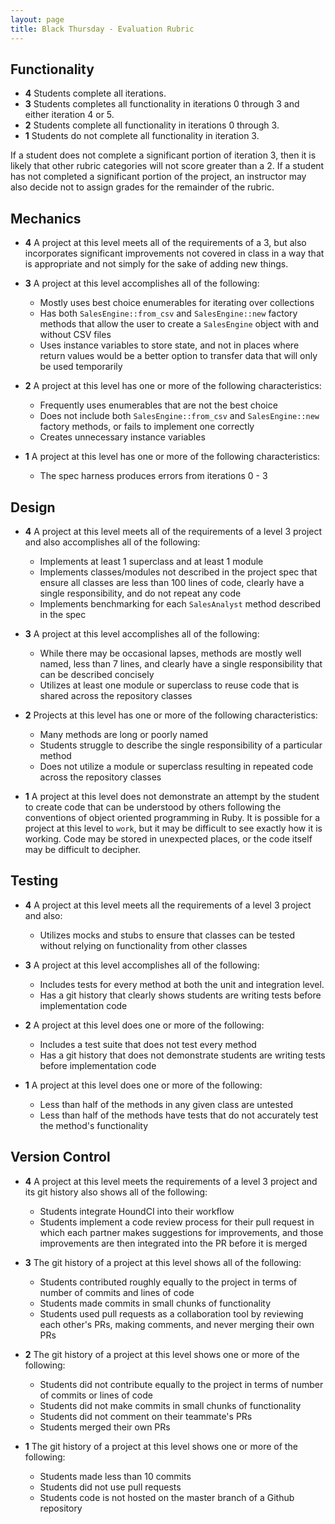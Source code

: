 ```yaml
---
layout: page
title: Black Thursday - Evaluation Rubric
---
```


## Functionality

* **4** Students complete all iterations.
* **3** Students completes all functionality in iterations 0 through 3 and either iteration 4 or 5.
* **2** Students complete all functionality in iterations 0 through 3.
* **1** Students do not complete all functionality in iteration 3.

If a student does not complete a significant portion of iteration 3, then it is likely that other rubric categories will not score greater than a 2. If a student has not completed a significant portion of the project, an instructor may also decide not to assign grades for the remainder of the rubric.

## Mechanics

* **4** A project at this level meets all of the requirements of a 3, but also incorporates significant improvements not covered in class in a way that is appropriate and not simply for the sake of adding new things.

* **3** A project at this level accomplishes all of the following:

    * Mostly uses best choice enumerables for iterating over collections
    * Has both `SalesEngine::from_csv` and `SalesEngine::new` factory methods that allow the user to create a `SalesEngine` object with and without CSV files
    * Uses instance variables to store state, and not in places where return values would be a better option to transfer data that will only be used temporarily

* **2** A project at this level has one or more of the following characteristics:

    * Frequently uses enumerables that are not the best choice
    * Does not include both `SalesEngine::from_csv` and `SalesEngine::new` factory methods, or fails to implement one correctly
    * Creates unnecessary instance variables

* **1** A project at this level has one or more of the following characteristics:

    * The spec harness produces errors from iterations 0 - 3

## Design

* **4** A project at this level meets all of the requirements of a level 3 project and also accomplishes all of the following:

    * Implements at least 1 superclass and at least 1 module
    * Implements classes/modules not described in the project spec that ensure all classes are less than 100 lines of code, clearly have a single responsibility, and do not repeat any code
    * Implements benchmarking for each `SalesAnalyst` method described in the spec

* **3** A project at this level accomplishes all of the following:

    * While there may be occasional lapses, methods are mostly well named, less than 7 lines, and clearly have a single responsibility that can be described concisely
    * Utilizes at least one module or superclass to reuse code that is shared across the repository classes

* **2** Projects at this level has one or more of the following characteristics:

    * Many methods are long or poorly named
    * Students struggle to describe the single responsibility of a particular method
    * Does not utilize a module or superclass resulting in repeated code across the repository classes

* **1** A project at this level does not demonstrate an attempt by the student to create code that can be understood by others following the conventions of object oriented programming in Ruby. It is possible for a project at this level to `work`, but it may be difficult to see exactly how it is working. Code may be stored in unexpected places, or the code itself may be difficult to decipher.

## Testing

* **4** A project at this level meets all the requirements of a level 3 project and also:

    * Utilizes mocks and stubs to ensure that classes can be tested without relying on functionality from other classes

* **3** A project at this level accomplishes all of the following:

    * Includes tests for every method at both the unit and integration level.
    * Has a git history that clearly shows students are writing tests before implementation code

* **2** A project at this level does one or more of the following:

    * Includes a test suite that does not test every method
    * Has a git history that does not demonstrate students are writing tests before implementation code

* **1** A project at this level does one or more of the following:

    * Less than half of the methods in any given class are untested
    * Less than half of the methods have tests that do not accurately test the method's functionality


## Version Control

* **4** A project at this level meets the requirements of a level 3 project and its git history also shows all of the following:

    * Students integrate HoundCI into their workflow
    * Students implement a code review process for their pull request in which each partner makes suggestions for improvements, and those improvements are then integrated into the PR before it is merged

* **3** The git history of a project at this level shows all of the following:

    * Students contributed roughly equally to the project in terms of number of commits and lines of code
    * Students made commits in small chunks of functionality
    * Students used pull requests as a collaboration tool by reviewing each other's PRs, making comments, and never merging their own PRs

* **2** The git history of a project at this level shows one or more of the following:

    * Students did not contribute equally to the project in terms of number of commits or lines of code
    * Students did not make commits in small chunks of functionality
    * Students did not comment on their teammate's PRs
    * Students merged their own PRs

* **1** The git history of a project at this level shows one or more of the following:

    * Students made less than 10 commits
    * Students did not use pull requests
    * Students code is not hosted on the master branch of a Github repository
